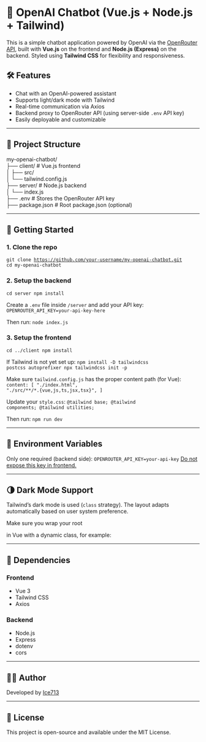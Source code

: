 # 💬 OpenAI Chatbot (Vue.js + Node.js + Tailwind)

This is a simple chatbot application powered by OpenAI via the [OpenRouter API](https://openrouter.ai/), built with **Vue.js** on the frontend and **Node.js (Express)** on the backend. Styled using **Tailwind CSS** for flexibility and responsiveness.

## 🛠️ Features

- Chat with an OpenAI-powered assistant
- Supports light/dark mode with Tailwind
- Real-time communication via Axios
- Backend proxy to OpenRouter API (using server-side `.env` API key)
- Easily deployable and customizable

---

## 📁 Project Structure
my-openai-chatbot/<br>
├── client/ # Vue.js frontend<br>
│ ├── src/<br>
│ └── tailwind.config.js<br>
├── server/ # Node.js backend<br>
│ └── index.js<br>
├── .env # Stores the OpenRouter API key<br>
├── package.json # Root package.json (optional)<br>

---

## 🚀 Getting Started

### 1. Clone the repo

<code>git clone https://github.com/your-username/my-openai-chatbot.git
cd my-openai-chatbot
</code>

### 2. Setup the backend
<code>cd server
npm install
</code>

Create a <code>.env</code> file inside <code>/server</code> and add your API key:
<code>OPENROUTER_API_KEY=your-api-key-here
</code>

Then run:
<code>node index.js
</code>

### 3. Setup the frontend
<code>cd ../client
npm install
</code>

If Tailwind is not yet set up:
<code>npm install -D tailwindcss postcss autoprefixer
npx tailwindcss init -p</code>

Make sure <code>tailwind.config.js</code> has the proper content path (for Vue):
<code>content: [
  "./index.html",
  "./src/**/*.{vue,js,ts,jsx,tsx}",
]</code>

Update your <code>style.css</code>:
<code>@tailwind base;
@tailwind components;
@tailwind utilities;</code>

Then run:
<code>npm run dev</code>

---
## 🔑 Environment Variables
Only one required (backend side):
<code>OPENROUTER_API_KEY=your-api-key</code>
<u>Do not expose this key in frontend.</u>

---

## 🌗 Dark Mode Support
Tailwind’s dark mode is used (<code>class</code> strategy). The layout adapts automatically based on user system preference.

Make sure you wrap your root <code><div></code> in Vue with a dynamic class, for example:
<code><body :class="{ 'dark': isDark }"></code>

---

## 🧩 Dependencies
### Frontend
<ul>
    <li>Vue 3</li>
    <li>Tailwind CSS</li>
    <li>Axios</li>
</ul>

### Backend
<ul>
    <li>Node.js</li>
    <li>Express</li>
    <li>dotenv</li>
    <li>cors</li>
</ul>

---

## 🙋‍♂️ Author
Developed by <a href="github.com/ice713">Ice713</a>

--- 

## 📄 License
This project is open-source and available under the MIT License.